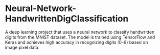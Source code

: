 # Neural-Network-HandwrittenDigClassification
A deep learning project that uses a neural network to classify handwritten digits from the MNIST dataset. The model is trained using TensorFlow and Keras and achieves high accuracy in recognizing digits (0–9) based on image pixel data.
